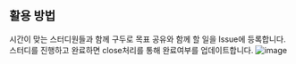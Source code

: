 ## 활용 방법
시간이 맞는 스터디원들과 함께 구두로 목표 공유와 함께 할 일을 Issue에 등록합니다.
스터디를 진행하고 완료하면 close처리를 통해 완료여부를 업데이트합니다.
![image](https://github.com/user-attachments/assets/481cbb28-713b-4416-b0bf-e61bc37e1abe)
